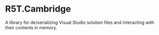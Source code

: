 # R5T.Cambridge
A library for de/serializing Visual Studio solution files and interacting with their contents in memory.
